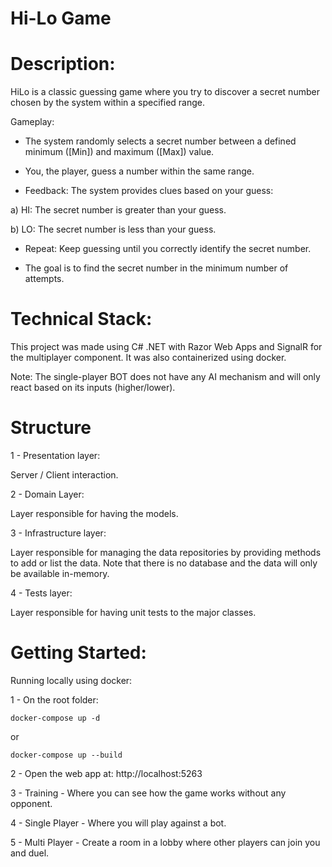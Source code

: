 # Hi-Lo Game

# Description:

HiLo is a classic guessing game where you try to discover a secret number chosen by the system within a specified range.

Gameplay:

- The system randomly selects a secret number between a defined minimum ([Min]) and maximum ([Max]) value.

- You, the player, guess a number within the same range.

- Feedback: The system provides clues based on your guess:

a) HI: The secret number is greater than your guess.

b) LO: The secret number is less than your guess.

- Repeat: Keep guessing until you correctly identify the secret number.

- The goal is to find the secret number in the minimum number of attempts.

# Technical Stack:

This project was made using C# .NET with Razor Web Apps and SignalR for the multiplayer component.
It was also containerized using docker.

Note: The single-player BOT does not have any AI mechanism and will only react based on its inputs (higher/lower).

# Structure

1 - Presentation layer:

Server / Client interaction.

2 - Domain Layer:

Layer responsible for having the models.

3 - Infrastructure layer:

Layer responsible for managing the data repositories by providing methods to add or list the data.
Note that there is no database and the data will only be available in-memory.

4 - Tests layer:

Layer responsible for having unit tests to the major classes.

# Getting Started:

Running locally using docker:

1 - On the root folder:

```
docker-compose up -d
```

or

```
docker-compose up --build
```

2 - Open the web app at: http://localhost:5263

3 - Training - Where you can see how the game works without any opponent.

4 - Single Player - Where you will play against a bot.

5 - Multi Player - Create a room in a lobby where other players can join you and duel.

